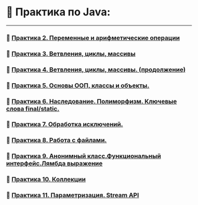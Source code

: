 # 🧠 Практика по Java:

---

### 🧩 [Практика 2. Переменные и арифметические операции](lessons/LESSON_2.md)
### 🧩 [Практика 3. Ветвления, циклы, массивы](lessons/LESSON_3.md)
### 🧩 [Практика 4. Ветвления, циклы, массивы. (продолжение)](lessons/LESSON_4.md)
### 🧩 [Практика 5. Основы ООП, классы и объекты.](lessons/LESSON_5.md)
### 🧩 [Практика 6. Наследование. Полиморфизм. Ключевые слова final/static.](lessons/LESSON_6.md)
### 🧩 [Практика 7. Обработка исключений.](lessons/LESSON_7.md)
### 🧩 [Практика 8. Работа с файлами.](lessons/LESSON_8.md)
### 🧩 [Практика 9. Анонимный класс.Функциональный интерфейс.Лямбда выражение](lessons/LESSON_9.md)
### 🧩 [Практика 10. Коллекции](lessons/LESSON_10.md)
### 🧩 [Практика 11. Параметризация. Stream API](lessons/LESSON_11.md)
